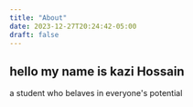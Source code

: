 ```yaml
---
title: "About"
date: 2023-12-27T20:24:42-05:00
draft: false
---
```

## hello my name is kazi Hossain

a student who belaves in everyone's potential

